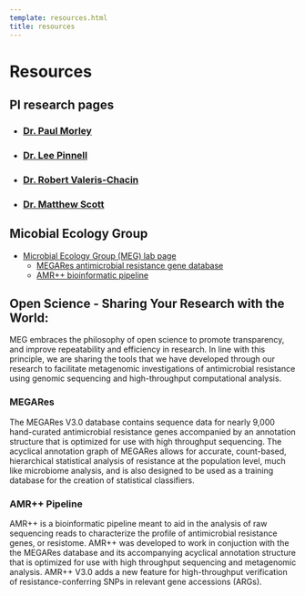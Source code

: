 ```yaml
---
template: resources.html
title: resources
---
```


# Resources



## PI research pages
* ### [Dr. Paul Morley](people/morley.md)
* ###  [Dr. Lee Pinnell](people/pinnell.md)
* ### [Dr. Robert Valeris-Chacin](people/valeris.md)
* ### [Dr. Matthew Scott ](people/scott.md)

## Micobial Ecology Group
* [Microbial Ecology Group (MEG) lab page](https://www.meglab.org/)
    * [MEGARes antimicrobial resistance gene database](https://www.meglab.org/megares/)
    * [AMR++ bioinformatic pipeline](https://www.meglab.org/amrplusplus/)


## Open Science - Sharing Your Research with the World:
MEG embraces the philosophy of open science to promote transparency, and improve repeatability and efficiency in research. In line with this principle, we are sharing the tools that we have developed through our research to facilitate metagenomic investigations of antimicrobial resistance using genomic sequencing and high-throughput computational analysis.

### MEGARes
The MEGARes V3.0 database contains sequence data for nearly 9,000 hand-curated antimicrobial resistance genes accompanied by an annotation structure that is optimized for use with high throughput sequencing. The acyclical annotation graph of MEGARes allows for accurate, count-based, hierarchical statistical analysis of resistance at the population level, much like microbiome analysis, and is also designed to be used as a training database for the creation of statistical classifiers.

### AMR++ Pipeline
AMR++ is a bioinformatic pipeline meant to aid in the analysis of raw sequencing reads to characterize the profile of antimicrobial resistance genes, or resistome. AMR++ was developed to work in conjuction with the the MEGARes database and its accompanying acyclical annotation structure that is optimized for use with high throughput sequencing and metagenomic analysis. AMR++ V3.0 adds a new feature for high-throughput verification of resistance-conferring SNPs in relevant gene accessions (ARGs).

